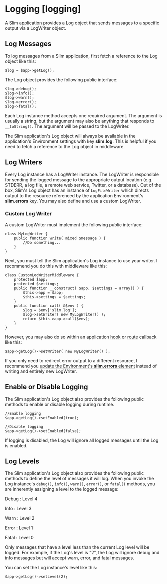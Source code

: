 # Logging [logging] #

A Slim application provides a Log object that sends messages to a specific output via a LogWriter object.

## Log Messages ##

To log messages from a Slim application, first fetch a reference to the Log object like this:

    $log = $app->getLog();

The Log object provides the following public interface:

    $log->debug();
    $log->info();
    $log->warn();
    $log->error();
    $log->fatal();

Each Log instance method accepts one required argument. The argument is usually a string, but the argument may also be anything that responds to `__toString()`. The argument will be passed to the LogWriter.

The Slim application's Log object will always be available in the application's Environment settings with key **slim.log**. This is helpful if you need to fetch a reference to the Log object in middleware.

## Log Writers ##

Every Log instance has a LogWriter instance. The LogWriter is responsible for sending the logged message to the appropriate output location (e.g. STDERR, a log file, a remote web service, Twitter, or a database). Out of the box, Slim's Log object has an instance of `LogFileWriter` which directs output to the resource referenced by the application Environment's **slim.errors** key. You may also define and use a custom LogWriter.

### Custom Log Writer ###

A custom LogWriter must implement the following public interface:

    class MyLogWriter {
        public function write( mixed $message ) {
            //Do something...
        }
    }

Next, you must tell the Slim application's Log instance to use your writer. I recommend you do this with middleware like this:

    class CustomLogWriterMiddleware {
        protected $app;
        protected $settings;
        public function __construct( $app, $settings = array() ) {
            $this->app = $app;
            $this->settings = $settings;
        }
        public function call( &$env ) {
            $log = $env['slim.log'];
            $log->setWriter( new MyLogWriter() );
            return $this->app->call($env);
        }
    }

However, you may also do so within an application [hook](#hooks) or [route](#routing-get) callback like this: 

    $app->getLog()->setWriter( new MyLogWriter() );

If you only need to redirect error output to a different resource, I recommend you [update the Environment's **slim.errors** element](#errors-output) instead of writing and entirely new LogWriter.

## Enable or Disable Logging ##

The Slim application's Log object also provides the following public methods to enable or disable logging during runtime.

    //Enable logging
    $app->getLog()->setEnabled(true);
    
    //Disable logging
    $app->getLog()->setEnabled(false);

If logging is disabled, the Log will ignore all logged messages until the Log is enabled.

## Log Levels ##

The Slim application's Log object also provides the following public methods to define the level of messages it will log. When you invoke the Log instance's `debug()`, `info()`, `warn()`, `error()`, or `fatal()` methods, you are inherently assigning a level to the logged message:

Debug
:   Level 4

Info
:   Level 3

Warn
:   Level 2

Error
:   Level 1

Fatal
:   Level 0

Only messages that have a level less than the current Log level will be logged. For example, if the Log's level is "2", the Log will ignore debug and info messages but will accept warn, error, and fatal messages.

You can set the Log instance's level like this:

    $app->getLog()->setLevel(2);